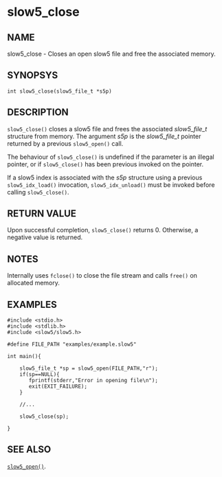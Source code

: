 # slow5_close

## NAME
slow5_close - Closes an open slow5 file and free the associated memory.

## SYNOPSYS
`int slow5_close(slow5_file_t *s5p)`

## DESCRIPTION
`slow5_close()` closes a slow5 file and frees the associated *slow5_file_t* structure from memory.
The argument *s5p* is the *slow5_file_t* pointer returned by a previous `slow5_open()` call.

The behaviour of `slow5_close()` is undefined if the parameter is an illegal pointer, or if `slow5_close()` has been previous invoked on the pointer.

If a slow5 index is associated with the *s5p* structure using a previous `slow5_idx_load()` invocation, `slow5_idx_unload()` must be invoked before calling `slow5_close()`.



## RETURN VALUE

Upon successful completion, `slow5_close()` returns 0. Otherwise, a negative value is returned.

## NOTES

Internally uses `fclose()` to close the file stream and calls `free()` on allocated memory.

## EXAMPLES
```
#include <stdio.h>
#include <stdlib.h>
#include <slow5/slow5.h>

#define FILE_PATH "examples/example.slow5"

int main(){

    slow5_file_t *sp = slow5_open(FILE_PATH,"r");
    if(sp==NULL){
       fprintf(stderr,"Error in opening file\n");
       exit(EXIT_FAILURE);
    }

    //...

    slow5_close(sp);

}
```

## SEE ALSO

[`slow5_open()`](slow5_open.md).
